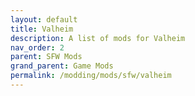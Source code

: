 ```yaml
---
layout: default
title: Valheim
description: A list of mods for Valheim
nav_order: 2
parent: SFW Mods
grand_parent: Game Mods
permalink: /modding/mods/sfw/valheim
---
```

<!-- 
{: .note }
> {: .opaque }
> 
>
> 
-->